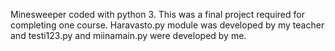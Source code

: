 Minesweeper coded with python 3.  This was a final project required for completing one course. Haravasto.py module was developed by my teacher and testi123.py and miinamain.py were developed by me.
